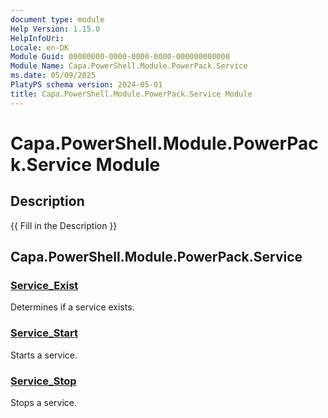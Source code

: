 ```yaml
---
document type: module
Help Version: 1.15.0
HelpInfoUri: 
Locale: en-DK
Module Guid: 00000000-0000-0000-0000-000000000000
Module Name: Capa.PowerShell.Module.PowerPack.Service
ms.date: 05/09/2025
PlatyPS schema version: 2024-05-01
title: Capa.PowerShell.Module.PowerPack.Service Module
---
```


# Capa.PowerShell.Module.PowerPack.Service Module

## Description

{{ Fill in the Description }}

## Capa.PowerShell.Module.PowerPack.Service

### [Service_Exist](Service_Exist.md)

Determines if a service exists.

### [Service_Start](Service_Start.md)

Starts a service.

### [Service_Stop](Service_Stop.md)

Stops a service.

